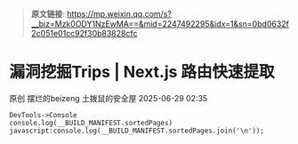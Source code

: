 > **原文链接**: https://mp.weixin.qq.com/s?__biz=Mzk0ODY1NzEwMA==&mid=2247492295&idx=1&sn=0bd0632f2c051e01cc92f30b83828cfc

#  漏洞挖掘Trips | Next.js 路由快速提取  
原创 摆烂的beizeng  土拨鼠的安全屋   2025-06-29 02:35  
  

```
DevTools->Console
console.log(__BUILD_MANIFEST.sortedPages)
javascript:console.log(__BUILD_MANIFEST.sortedPages.join('\n'));

```

  
  
  
